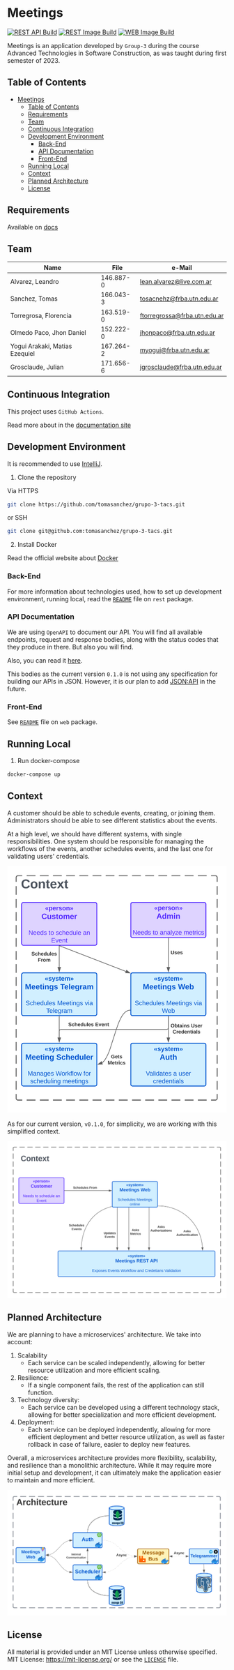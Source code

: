 # Meetings

[![REST API Build](https://github.com/tomasanchez/grupo-3-tacs/actions/workflows/rest.yml/badge.svg)](https://github.com/tomasanchez/grupo-3-tacs/actions/workflows/rest.yml)
[![REST Image Build](https://github.com/tomasanchez/grupo-3-tacs/actions/workflows/rest-image.yml/badge.svg)](https://github.com/tomasanchez/grupo-3-tacs/actions/workflows/rest-image.yml)
[![WEB Image Build](https://github.com/tomasanchez/grupo-3-tacs/actions/workflows/web-image.yml/badge.svg)](https://github.com/tomasanchez/grupo-3-tacs/actions/workflows/web-image.yml)

Meetings is an application developed by `Group-3` during the course
Advanced Technologies in Software Construction, as was taught during first semester of 2023.

## Table of Contents

<!-- TOC -->
* [Meetings](#meetings)
  * [Table of Contents](#table-of-contents)
  * [Requirements](#requirements)
  * [Team](#team)
  * [Continuous Integration](#continuous-integration)
  * [Development Environment](#development-environment)
    * [Back-End](#back-end)
    * [API Documentation](#api-documentation)
    * [Front-End](#front-end)
  * [Running Local](#running-local)
  * [Context](#context)
  * [Planned Architecture](#planned-architecture)
  * [License](#license)
<!-- TOC -->

## Requirements

Available
on [docs](https://docs.google.com/document/d/e/2PACX-1vSOjnpw4O-XEjpcK3Yei_FUmBoAQNMwre7mpq81ub2Xqbzy_TRupGIqjIURd4RijgiE7s0fAOlR1DR2/pub)

## Team

| Name                           | File      | e-Mail                       |
|--------------------------------|-----------|------------------------------|
| Alvarez, Leandro               | 146.887-0 | lean.alvarez@live.com.ar     |
| Sanchez, Tomas                 | 166.043-3 | tosacnehz@frba.utn.edu.ar    |
| Torregrosa, Florencia          | 163.519-0 | ftorregrossa@frba.utn.edu.ar |      
| Olmedo Paco, Jhon Daniel       | 152.222-0 | jhonpaco@frba.utn.edu.ar     |
| Yogui Arakaki, Matias Ezequiel | 167.264-2 | myogui@frba.utn.edu.ar       |
| Grosclaude, Julian             | 171.656-6 | jgrosclaude@frba.utn.edu.ar  |

## Continuous Integration

This project uses `GitHub Actions`.

Read more about in the [documentation site](https://docs.github.com/en/actions)

## Development Environment

It is recommended to use [IntelliJ](https://www.jetbrains.com/idea/download/).

1. Clone the repository

Via HTTPS

```bash
git clone https://github.com/tomasanchez/grupo-3-tacs.git
```

or SSH

```bash
git clone git@github.com:tomasanchez/grupo-3-tacs.git
```

2. Install Docker

Read the official website about [Docker](https://docs.docker.com/get-docker/)

### Back-End

For more information about technologies used, how to set up development environment, running local,
read the [`README`](./rest/README.md) file on `rest` package.

### API Documentation

We are using `OpenAPI` to document our API. You will find all available endpoints, request and
response bodies, along with the status codes that they produce in there. But also you will find.

Also, you can read it [here](rest/API.md).

This bodies as the current version `0.1.0` is not using any specification for building our APIs
in JSON. However, it is our plan to add [JSON:API](https://jsonapi.org/) in the future.


### Front-End

See [`README`](./web/README.md) file on `web` package.

## Running Local

1. Run docker-compose

```bash
docker-compose up
```

## Context

A customer should be able to schedule events, creating, or joining them.
Administrators should be able to see different statistics about the events.

At a high level, we should have different systems, with single responsibilities.
One system should be responsible for managing the workflows of the events, another schedules events,
and the last one for validating users' credentials.

![Context Diagram](./docs/assets/context-diagram.svg)

As for our current version, `v0.1.0`, for simplicity, we are working with this simplified context.

![Context Diagram - Simplified](./docs/assets/context-diagram-simplified.svg)

## Planned Architecture

We are planning to have a microservices' architecture. We take into account:

1. Scalability
   - Each service can be scaled independently, allowing for better resource utilization and more efficient scaling.
2. Resilience:
   - If a single component fails, the rest of the application can still function.
3. Technology diversity:
   - Each service can be developed using a different technology stack, allowing for better specialization and more efficient development.
4. Deployment:
   - Each service can be deployed independently, allowing for more efficient deployment and better resource utilization, as well as faster rollback in case of failure, easier to deploy new features.

Overall, a microservices architecture provides more flexibility, scalability,
and resilience than a monolithic architecture. While it may require more initial setup and
development, it can ultimately make the application easier to maintain and more efficient.

![Planned Architecture](./docs/assets/planned-architecture.svg)

## License

All material is provided under an MIT License unless otherwise specified.
MIT License: https://mit-license.org/ or see the [`LICENSE`](./LICENSE) file.


